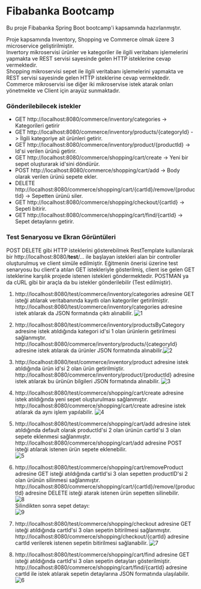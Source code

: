 # Fibabanka Bootcamp

Bu proje Fibabanka Spring Boot bootcamp'i kapsamında hazırlanmıştır. 

Proje kapsamında Inventory, Shopping ve Commerce olmak üzere 3 microservice geliştirilmiştir.<br>
Invertory mikroservisi ürünler ve kategoriler ile ilgili veritabanı işlemelerini yapmakta ve REST servisi sayesinde gelen HTTP isteklerine cevap vermektedir.<br>
Shopping mikroservisi sepet ile ilgili veritabanı işlemelerini yapmakta ve REST servisi sayesinde gelen HTTP isteklerine cevap vermektedir.<br>
Commerce mikroservisi ise diğer iki mikroservise istek atarak onları yönetmekte ve Client için arayüz sunmaktadır.<br>

<h3>Gönderilebilecek istekler</h3>
<ul>
<li> GET http://localhost:8080/commerce/inventory/categories -> Kategorileri getirir
<li> GET http://localhost:8080/commerce/inventory/products/{categoryId} -> İlgili kategoriye ait ürünleri getirir.
<li> GET http://localhost:8080/commerce/inventory/product/{productId} -> Id'si verilen ürünü getirir.
<li> GET http://localhost:8080/commerce/shopping/cart/create -> Yeni bir sepet oluşturarak id'sini döndürür.
<li> POST http://localhost:8080/commerce/shopping/cart/add -> Body olarak verilen ürünü sepete ekler.
<li> DELETE http://localhost:8080/commerce/shopping/cart/{cartId}/remove/{productId} -> Sepetten ürünü siler.
<li> GET http://localhost:8080/commerce/shopping/checkout/{cartId} -> Sepeti bitirir.
<li> GET http://localhost:8080/commerce/shopping/cart/find/{cartId} -> Sepet detaylarını getirir.
</ul>

<h3>Test Senaryosu ve Ekran Görüntüleri</h3>
POST DELETE gibi HTTP isteklerini gösterebilmek RestTemplate kullanılarak bir http://localhost:8080/<b>test</b>/... ile başlayan istekleri alan bir controller oluşturulmuş ve client simüle edilmiştir. Eğitmenin önerisi üzerine test senaryosu bu client'a atılan GET istekleriyle gösterilmiş, client ise gelen GET isteklerine karşılık projede istenen istekleri göndermektedir. POSTMAN ya da cURL gibi bir araçla da bu istekler gönderilebilir (Test edilmiştir).

1. http://localhost:8080/test/commerce/inventory/categories adresine GET isteği atılarak veritabanında kayıtlı olan kategoriler getirilmiştir.
http://localhost:8080/test/commerce/inventory/categories adresine istek atılarak da JSON formatında çıktı alınabilir.
![1](https://user-images.githubusercontent.com/38859052/200677832-45ece3a3-54df-4007-8ddd-9a00fafb6925.PNG)

2. http://localhost:8080/test/commerce/inventory/productsByCategory adresine istek atıldığında kategori id'si 1 olan ürünlerin getirilmesi sağlanmıştır.
http://localhost:8080/commerce/inventory/products/{categoryId} adresine istek atılarak da ürünler JSON formatında alınabilir.![2](https://user-images.githubusercontent.com/38859052/200678556-f16a66a6-3d37-469b-a288-7e3df74d6290.PNG)

3. http://localhost:8080/test/commerce/inventory/product adresine istek atıldığında ürün id'si 2 olan ürün getirilmiştir. http://localhost:8080/commerce/inventory/product/{productId} adresine istek atılarak bu ürünün bilgileri JSON formatında alınabilir.
![3](https://user-images.githubusercontent.com/38859052/200678818-fd56211f-3f42-45ae-ae5f-c55c27291449.PNG)

4. http://localhost:8080/test/commerce/shopping/cart/create adresine istek atıldığında yeni sepet oluşturulması sağlanmıştır.
http://localhost:8080/commerce/shopping/cart/create adresine istek atılarak da aynı işlem yapılabilir. 
![4](https://user-images.githubusercontent.com/38859052/200679073-9119db53-4cce-4846-bca7-fe1afdf497a3.PNG)

5. http://localhost:8080/test/commerce/shopping/cart/add adresine istek atıldığında default olarak productId'si 2 olan ürünün cartId'si 3 olan sepete eklenmesi sağlanmıştır. http://localhost:8080/commerce/shopping/cart/add adresine POST isteği atılarak istenen ürün sepete eklenebilir.<br>
![5](https://user-images.githubusercontent.com/38859052/200680369-940813cd-666f-4192-8e9d-f1eb20d72c73.PNG)

6. http://localhost:8080/test/commerce/shopping/cart/removeProduct adresine GET isteği atıldığında cartId'si 3 olan sepetten productID'si 2 olan ürünün silinmesi sağlanmıştır. http://localhost:8080/commerce/shopping/cart/{cartId}/remove/{productId} adresine DELETE isteği atarak istenen ürün sepetten silinebilir.<br>
![8](https://user-images.githubusercontent.com/38859052/200682199-7f6d7c82-e069-4cb6-ae7b-a6163fbb8905.PNG)<br>
Silindikten sonra sepet detayı:<br>
![9](https://user-images.githubusercontent.com/38859052/200682295-56472e13-601b-4dae-8cc9-7a56bdefc337.PNG)

7. http://localhost:8080/test/commerce/shopping/checkout adresine GET isteği atıldığında cartId'si 3 olan sepetin bitirilmesi sağlanmıştır. 
http://localhost:8080/commerce/shopping/checkout/{cartId} adresine cartId verilerek istenen sepetin bitirilmesi sağlanabilir.
![7](https://user-images.githubusercontent.com/38859052/200681824-f858894f-5597-4788-99c6-a59378a7d0f5.PNG)

8. http://localhost:8080/test/commerce/shopping/cart/find adresine GET isteği atıldığında cartId'si 3 olan sepetin detayları gösterilmiştir.
http://localhost:8080/commerce/shopping/cart/find/{cartId} adresine cartId ile istek atılarak sepetin detaylarına JSON formatında ulaşılabilir.<br>
![6](https://user-images.githubusercontent.com/38859052/200682133-8f1e4341-db3c-4eff-849a-2f26456938fb.PNG)
